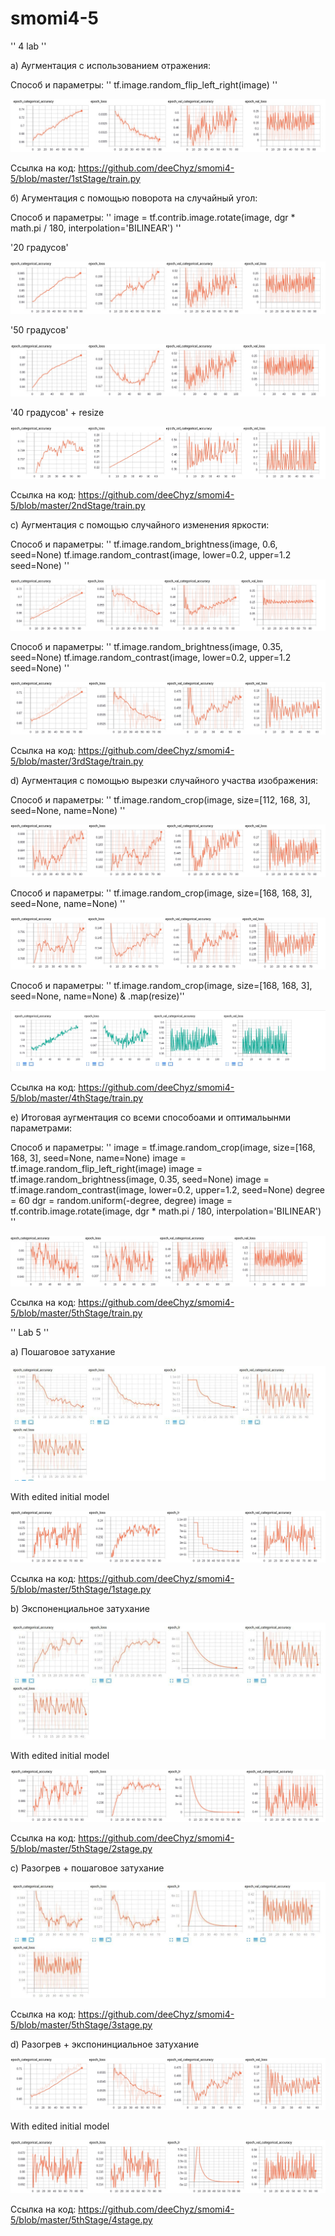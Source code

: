 # smomi4-5


'' 4 lab ''

а) Аугментация с использованием отражения:

Способ и параметры: '' tf.image.random_flip_left_right(image) ''

![Image description](https://github.com/deeChyz/smomi4-5/blob/master/1stStage/res.jpg)

Ссылка на код: https://github.com/deeChyz/smomi4-5/blob/master/1stStage/train.py


б) Агументация с помощью поворота на случайный угол:

Способ и параметры: '' image = tf.contrib.image.rotate(image, dgr * math.pi / 180, interpolation='BILINEAR') ''

'20 градусов' 

![Image description](https://github.com/deeChyz/smomi4-5/blob/master/2ndStage/resA.jpg)


'50 градусов' 

![Image description](https://github.com/deeChyz/smomi4-5/blob/master/2ndStage/resB.jpg)


'40 градусов' + resize

![Image description](https://github.com/deeChyz/smomi4-5/blob/master/2ndStage/resC.jpg)

Ссылка на код: https://github.com/deeChyz/smomi4-5/blob/master/2ndStage/train.py


с) Аугментация с помощью случайного изменения яркости:

Способ и параметры: '' tf.image.random_brightness(image, 0.6, seed=None)
        tf.image.random_contrast(image, lower=0.2, upper=1.2 seed=None) ''

![Image description](https://github.com/deeChyz/smomi4-5/blob/master/3rdStage/resA.jpg)


Способ и параметры: '' tf.image.random_brightness(image, 0.35, seed=None)
        tf.image.random_contrast(image, lower=0.2, upper=1.2 seed=None) ''


![Image description](https://github.com/deeChyz/smomi4-5/blob/master/3rdStage/resB.jpg)

Ссылка на код: https://github.com/deeChyz/smomi4-5/blob/master/3rdStage/train.py


d) Аугментация с помощью вырезки случайного участва изображения:

Способ и параметры: '' tf.image.random_crop(image, size=[112, 168, 3], seed=None, name=None) ''

![Image description](https://github.com/deeChyz/smomi4-5/blob/master/4thStage/resA.jpg)

Способ и параметры: '' tf.image.random_crop(image, size=[168, 168, 3], seed=None, name=None) ''

![Image description](https://github.com/deeChyz/smomi4-5/blob/master/4thStage/resB.jpg)


Способ и параметры: '' tf.image.random_crop(image, size=[168, 168, 3], seed=None, name=None) & .map(resize)'' 

![Image description](https://github.com/deeChyz/smomi4-5/blob/master/4thStage/resC.jpg)


Ссылка на код: https://github.com/deeChyz/smomi4-5/blob/master/4thStage/train.py



e) Итоговая аугментация со всеми способоами и оптимальынми параметрами:

Способ и параметры: '' 
image = tf.image.random_crop(image, size=[168, 168, 3], seed=None, name=None)
image = tf.image.random_flip_left_right(image)
image = tf.image.random_brightness(image, 0.35, seed=None)
image = tf.image.random_contrast(image, lower=0.2, upper=1.2, seed=None)
degree = 60
dgr = random.uniform(-degree, degree)
image = tf.contrib.image.rotate(image, dgr * math.pi / 180, interpolation='BILINEAR')
''

![Image description](https://github.com/deeChyz/smomi4-5/blob/master/5thStage/res.jpg)

Ссылка на код: https://github.com/deeChyz/smomi4-5/blob/master/5thStage/train.py




'' Lab 5 ''

a) Пошаговое затухание


![Image description](https://github.com/deeChyz/smomi4-5/blob/master/5lab/1stage.jpg)

With edited initial model

![Image description](https://github.com/deeChyz/smomi4-5/blob/master/5lab/1stageB.jpg)

Ссылка на код: https://github.com/deeChyz/smomi4-5/blob/master/5thStage/1stage.py

b) Экспоненциальное затухание


![Image description](https://github.com/deeChyz/smomi4-5/blob/master/5lab/2stage.jpg)

With edited initial model

![Image description](https://github.com/deeChyz/smomi4-5/blob/master/5lab/2stageB.jpg)

Ссылка на код: https://github.com/deeChyz/smomi4-5/blob/master/5thStage/2stage.py

c) Разогрев + пошаговое затухание


![Image description](https://github.com/deeChyz/smomi4-5/blob/master/5lab/3stage.jpg)

Ссылка на код: https://github.com/deeChyz/smomi4-5/blob/master/5thStage/3stage.py

d) Разогрев + экспонинциальное затухание


![Image description](https://github.com/deeChyz/smomi4-5/blob/master/5lab/4stage.jpg)

With edited initial model

![Image description](https://github.com/deeChyz/smomi4-5/blob/master/5lab/4stageB.jpg)

Ссылка на код: https://github.com/deeChyz/smomi4-5/blob/master/5thStage/4stage.py
